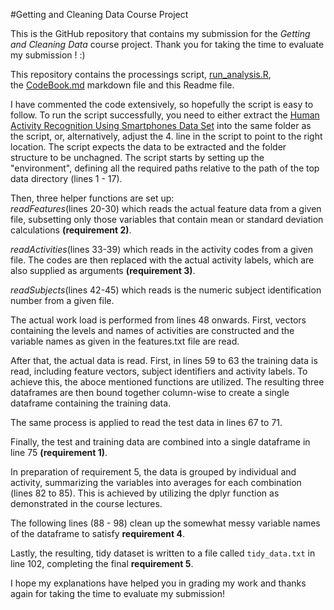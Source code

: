 #Getting and Cleaning Data Course Project

This is the GitHub repository that contains my submission for the 
*Getting and Cleaning Data* course project.
Thank you for taking the time to evaluate my submission ! :)

This repository contains the processings script, [run_analysis.R](run_analysis.R),   
the [CodeBook.md](CodeBook.md) markdown file and this Readme file.

I have commented the code extensively, so hopefully the script is easy to follow.
To run the script successfully, you need to either extract the 
[Human Activity Recognition Using Smartphones Data Set](http://archive.ics.uci.edu/ml/datasets/Human+Activity+Recognition+Using+Smartphones)
into the same folder as the script, or, alternatively,
adjust the 4. line in the script to point to the right location.
The script expects the data to be extracted and the folder structure to be unchagned.
The script starts by setting up the "environment", defining all the required paths
relative to the path of the top data directory (lines 1 - 17).

Then, three helper functions are set up:   
*readFeatures*(lines 20-30) which reads the actual feature data from a given file,
subsetting only those variables that contain mean or standard deviation calculations **(requirement 2)**.

*readActivities*(lines 33-39) which reads in the activity codes from a given file.
The codes are then replaced with the actual activity labels,
 which are also supplied as arguments **(requirement 3)**.

*readSubjects*(lines 42-45) which reads is the numeric subject identification number from a given file.

The actual work load is performed from lines 48 onwards.
First, vectors containing the levels and names of activities are constructed
and the variable names as given in the features.txt file are read.

After that, the actual data is read.
First, in lines 59 to 63 the training data is read, including feature vectors,
subject identifiers and activity labels.
To achieve this, the aboce mentioned functions are utilized.
The resulting three dataframes are then bound together column-wise to create
a single dataframe containing the training data.

The same process is applied to read the test data in lines 67 to 71.

Finally, the test and training data are combined into a single dataframe
in line 75 **(requirement 1)**.

In preparation of requirement 5, the data is grouped by individual and activity,
summarizing the variables into averages for each combination (lines 82 to 85).
This is achieved by utilizing the dplyr function as demonstrated in the course lectures.

The following lines (88 - 98) clean up the somewhat messy variable names of the dataframe
to satisfy **requirement 4**.

Lastly, the resulting, tidy dataset is written to a file called `tidy_data.txt` in line
102, completing the final **requirement 5**.

I hope my explanations have helped you in grading my work and thanks again for taking the time
to evaluate my submission!
